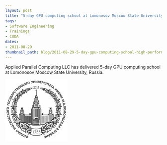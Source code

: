 ```yaml
---
layout: post
title: "5-day GPU computing school at Lomonosov Moscow State University"
tags:
- Software Engineering
- Trainings
- CUDA
dates:
- 2011-08-29
thumbnail_path: blog/2011-08-29-5-day-gpu-computing-school-high-performance-computing-center-of-moscow-state-university/msu_logo.png
---
```


Applied Parallel Computing LLC has delivered 5-day GPU computing school at Lomonosov Moscow State University, Russia.

![alt text](\assets\img\blog\2011-08-29-5-day-gpu-computing-school-high-performance-computing-center-of-moscow-state-university\msu_logo.png "Logo Title Text 1")

